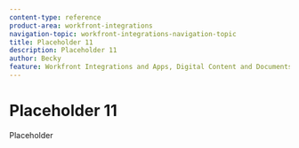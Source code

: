 ```yaml
---
content-type: reference
product-area: workfront-integrations
navigation-topic: workfront-integrations-navigation-topic
title: Placeholder 11
description: Placeholder 11
author: Becky
feature: Workfront Integrations and Apps, Digital Content and Documents
---
```


# Placeholder 11

Placeholder
<!--BECKY REMOVE THIS FILE-->